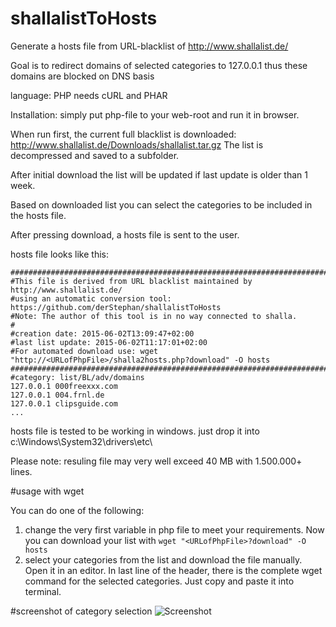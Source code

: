 # shallalistToHosts
Generate a hosts file from URL-blacklist of http://www.shallalist.de/

Goal is to redirect domains of selected categories to 127.0.0.1 thus these domains are blocked on DNS basis

language: PHP
needs cURL and PHAR

Installation: simply put php-file to your web-root and run it in browser.

When run first, the current full blacklist is downloaded: http://www.shallalist.de/Downloads/shallalist.tar.gz
The list is decompressed and saved to a subfolder.

After initial download the list will be updated if last update is older than 1 week. 

Based on downloaded list you can select the categories to be included in the hosts file. 

After pressing download, a hosts file is sent to the user.

hosts file looks like this:

```
#######################################################################################
#This file is derived from URL blacklist maintained by http://www.shallalist.de/
#using an automatic conversion tool: https://github.com/derStephan/shallalistToHosts
#Note: The author of this tool is in no way connected to shalla.
#
#creation date: 2015-06-02T13:09:47+02:00
#last list update: 2015-06-02T11:17:01+02:00
#For automated download use: wget "http://<URLofPhpFile>/shalla2hosts.php?download" -O hosts
#######################################################################################
#category: list/BL/adv/domains 
127.0.0.1 000freexxx.com
127.0.0.1 004.frnl.de
127.0.0.1 clipsguide.com
...
```

hosts file is tested to be working in windows. just drop it into c:\Windows\System32\drivers\etc\

Please note: resuling file may very well exceed 40 MB with 1.500.000+ lines.

#usage with wget

You can do one of the following:

1. change the very first variable in php file to meet your requirements. Now you can download your list with ```wget "<URLofPhpFile>?download" -O hosts```
2. select your categories from the list and download the file manually. Open it in an editor. In last line of the header, there is the complete wget command for the selected categories. Just copy and paste it into terminal.

#screenshot of category selection
![Screenshot](https://cloud.githubusercontent.com/assets/7764931/7933941/5688de0c-0923-11e5-8233-3b3bfb3c5e66.png)
